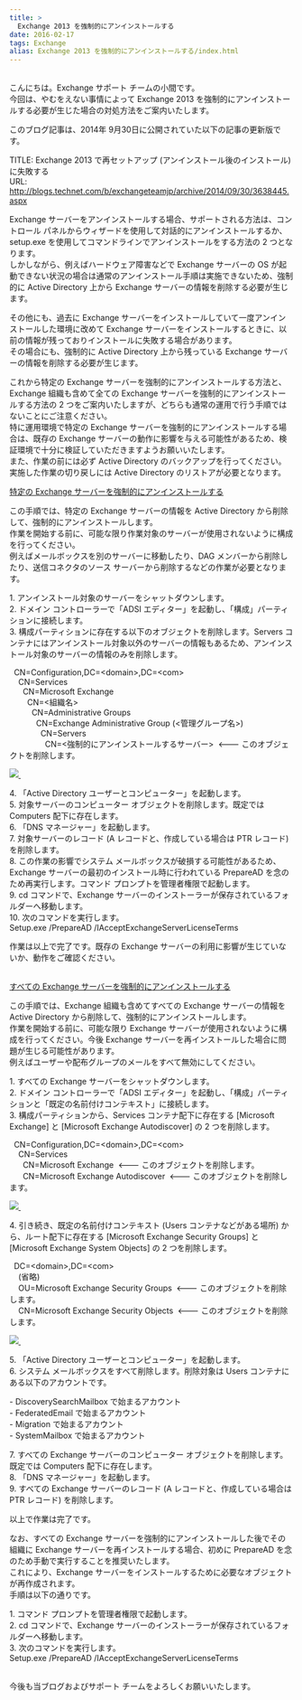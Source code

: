 ```yaml
---
title: >
  Exchange 2013 を強制的にアンインストールする
date: 2016-02-17
tags: Exchange
alias: Exchange 2013 を強制的にアンインストールする/index.html
---
```

<p><br>&#12371;&#12435;&#12395;&#12385;&#12399;&#12290;Exchange &#12469;&#12509;&#12540;&#12488; &#12481;&#12540;&#12512;&#12398;&#23567;&#38291;&#12391;&#12377;&#12290;<br>&#20170;&#22238;&#12399;&#12289;&#12420;&#12416;&#12434;&#12360;&#12394;&#12356;&#20107;&#24773;&#12395;&#12424;&#12387;&#12390; Exchange 2013 &#12434;&#24375;&#21046;&#30340;&#12395;&#12450;&#12531;&#12452;&#12531;&#12473;&#12488;&#12540;&#12523;&#12377;&#12427;&#24517;&#35201;&#12364;&#29983;&#12376;&#12383;&#22580;&#21512;&#12398;&#23550;&#20966;&#26041;&#27861;&#12434;&#12372;&#26696;&#20869;&#12356;&#12383;&#12375;&#12414;&#12377;&#12290;<p>&#12371;&#12398;&#12502;&#12525;&#12464;&#35352;&#20107;&#12399;&#12289;2014&#24180; 9&#26376;30&#26085;&#12395;&#20844;&#38283;&#12373;&#12428;&#12390;&#12356;&#12383;&#20197;&#19979;&#12398;&#35352;&#20107;&#12398;&#26356;&#26032;&#29256;&#12391;&#12377;&#12290;</p><p>TITLE: Exchange 2013 &#12391;&#20877;&#12475;&#12483;&#12488;&#12450;&#12483;&#12503; (&#12450;&#12531;&#12452;&#12531;&#12473;&#12488;&#12540;&#12523;&#24460;&#12398;&#12452;&#12531;&#12473;&#12488;&#12540;&#12523;) &#12395;&#22833;&#25943;&#12377;&#12427;<br>URL: <a href="/b/exchangeteamjp/archive/2014/09/30/3638445.aspx" target="_blank">http://blogs.technet.com/b/exchangeteamjp/archive/2014/09/30/3638445.aspx<span> </span></a></p><p style="margin:0mm 0mm 0pt;">Exchange &#12469;&#12540;&#12496;&#12540;&#12434;&#12450;&#12531;&#12452;&#12531;&#12473;&#12488;&#12540;&#12523;&#12377;&#12427;&#22580;&#21512;&#12289;&#12469;&#12509;&#12540;&#12488;&#12373;&#12428;&#12427;&#26041;&#27861;&#12399;&#12289;&#12467;&#12531;&#12488;&#12525;&#12540;&#12523; &#12497;&#12493;&#12523;&#12363;&#12425;&#12454;&#12451;&#12470;&#12540;&#12489;&#12434;&#20351;&#29992;&#12375;&#12390;&#23550;&#35441;&#30340;&#12395;&#12450;&#12531;&#12452;&#12531;&#12473;&#12488;&#12540;&#12523;&#12377;&#12427;&#12363;&#12289;setup.exe &#12434;&#20351;&#29992;&#12375;&#12390;&#12467;&#12510;&#12531;&#12489;&#12521;&#12452;&#12531;&#12391;&#12450;&#12531;&#12452;&#12531;&#12473;&#12488;&#12540;&#12523;&#12434;&#12377;&#12427;&#26041;&#27861;&#12398; 2 &#12388;&#12392;&#12394;&#12426;&#12414;&#12377;&#12290;<br>&#12375;&#12363;&#12375;&#12394;&#12364;&#12425;&#12289;&#20363;&#12360;&#12400;&#12495;&#12540;&#12489;&#12454;&#12455;&#12450;&#38556;&#23475;&#12394;&#12393;&#12391; Exchange &#12469;&#12540;&#12496;&#12540;&#12398; OS &#12364;&#36215;&#21205;&#12391;&#12365;&#12394;&#12356;&#29366;&#27841;&#12398;&#22580;&#21512;&#12399;&#36890;&#24120;&#12398;&#12450;&#12531;&#12452;&#12531;&#12473;&#12488;&#12540;&#12523;&#25163;&#38918;&#12399;&#23455;&#26045;&#12391;&#12365;&#12394;&#12356;&#12383;&#12417;&#12289;&#24375;&#21046;&#30340;&#12395; Active Directory &#19978;&#12363;&#12425; Exchange &#12469;&#12540;&#12496;&#12540;&#12398;&#24773;&#22577;&#12434;&#21066;&#38500;&#12377;&#12427;&#24517;&#35201;&#12364;&#29983;&#12376;&#12414;&#12377;&#12290;</p><p>&#12381;&#12398;&#20182;&#12395;&#12418;&#12289;&#36942;&#21435;&#12395; Exchange &#12469;&#12540;&#12496;&#12540;&#12434;&#12452;&#12531;&#12473;&#12488;&#12540;&#12523;&#12375;&#12390;&#12356;&#12390;&#19968;&#24230;&#12450;&#12531;&#12452;&#12531;&#12473;&#12488;&#12540;&#12523;&#12375;&#12383;&#29872;&#22659;&#12395;&#25913;&#12417;&#12390; Exchange &#12469;&#12540;&#12496;&#12540;&#12434;&#12452;&#12531;&#12473;&#12488;&#12540;&#12523;&#12377;&#12427;&#12392;&#12365;&#12395;&#12289;&#20197;&#21069;&#12398;&#24773;&#22577;&#12364;&#27531;&#12387;&#12390;&#12362;&#12426;&#12452;&#12531;&#12473;&#12488;&#12540;&#12523;&#12395;&#22833;&#25943;&#12377;&#12427;&#22580;&#21512;&#12364;&#12354;&#12426;&#12414;&#12377;&#12290;<br>&#12381;&#12398;&#22580;&#21512;&#12395;&#12418;&#12289;&#24375;&#21046;&#30340;&#12395; Active Directory &#19978;&#12363;&#12425;&#27531;&#12387;&#12390;&#12356;&#12427; Exchange &#12469;&#12540;&#12496;&#12540;&#12398;&#24773;&#22577;&#12434;&#21066;&#38500;&#12377;&#12427;&#24517;&#35201;&#12364;&#29983;&#12376;&#12414;&#12377;&#12290;</p><p>&#12371;&#12428;&#12363;&#12425;&#29305;&#23450;&#12398; Exchange &#12469;&#12540;&#12496;&#12540;&#12434;&#24375;&#21046;&#30340;&#12395;&#12450;&#12531;&#12452;&#12531;&#12473;&#12488;&#12540;&#12523;&#12377;&#12427;&#26041;&#27861;&#12392;&#12289;Exchange &#32068;&#32340;&#12418;&#21547;&#12417;&#12390;&#20840;&#12390;&#12398; Exchange &#12469;&#12540;&#12496;&#12540;&#12434;&#24375;&#21046;&#30340;&#12395;&#12450;&#12531;&#12452;&#12531;&#12473;&#12488;&#12540;&#12523;&#12377;&#12427;&#26041;&#27861;&#12398; 2 &#12388;&#12434;&#12372;&#26696;&#20869;&#12356;&#12383;&#12375;&#12414;&#12377;&#12364;&#12289;&#12393;&#12385;&#12425;&#12418;&#36890;&#24120;&#12398;&#36939;&#29992;&#12391;&#34892;&#12358;&#25163;&#38918;&#12391;&#12399;&#12394;&#12356;&#12371;&#12392;&#12395;&#12372;&#27880;&#24847;&#12367;&#12384;&#12373;&#12356;&#12290;<br>&#29305;&#12395;&#36939;&#29992;&#29872;&#22659;&#12391;&#29305;&#23450;&#12398; Exchange &#12469;&#12540;&#12496;&#12540;&#12434;&#24375;&#21046;&#30340;&#12395;&#12450;&#12531;&#12452;&#12531;&#12473;&#12488;&#12540;&#12523;&#12377;&#12427;&#22580;&#21512;&#12399;&#12289;&#26082;&#23384;&#12398; Exchange &#12469;&#12540;&#12496;&#12540;&#12398;&#21205;&#20316;&#12395;&#24433;&#38911;&#12434;&#19982;&#12360;&#12427;&#21487;&#33021;&#24615;&#12364;&#12354;&#12427;&#12383;&#12417;&#12289;&#26908;&#35388;&#29872;&#22659;&#12391;&#21313;&#20998;&#12395;&#26908;&#35388;&#12375;&#12390;&#12356;&#12383;&#12384;&#12365;&#12414;&#12377;&#12424;&#12358;&#12362;&#39000;&#12356;&#12356;&#12383;&#12375;&#12414;&#12377;&#12290;<br>&#12414;&#12383;&#12289;&#20316;&#26989;&#12398;&#21069;&#12395;&#12399;&#24517;&#12378; Active Directory &#12398;&#12496;&#12483;&#12463;&#12450;&#12483;&#12503;&#12434;&#34892;&#12387;&#12390;&#12367;&#12384;&#12373;&#12356;&#12290;&#23455;&#26045;&#12375;&#12383;&#20316;&#26989;&#12398;&#20999;&#12426;&#25147;&#12375;&#12395;&#12399; Active Directory &#12398;&#12522;&#12473;&#12488;&#12450;&#12364;&#24517;&#35201;&#12392;&#12394;&#12426;&#12414;&#12377;&#12290;</p><p><span style="text-decoration:underline;">&#29305;&#23450;&#12398; Exchange &#12469;&#12540;&#12496;&#12540;&#12434;&#24375;&#21046;&#30340;&#12395;&#12450;&#12531;&#12452;&#12531;&#12473;&#12488;&#12540;&#12523;&#12377;&#12427;</span></p><p>&#12371;&#12398;&#25163;&#38918;&#12391;&#12399;&#12289;&#29305;&#23450;&#12398; Exchange &#12469;&#12540;&#12496;&#12540;&#12398;&#24773;&#22577;&#12434; Active Directory &#12363;&#12425;&#21066;&#38500;&#12375;&#12390;&#12289;&#24375;&#21046;&#30340;&#12395;&#12450;&#12531;&#12452;&#12531;&#12473;&#12488;&#12540;&#12523;&#12375;&#12414;&#12377;&#12290;<br>&#20316;&#26989;&#12434;&#38283;&#22987;&#12377;&#12427;&#21069;&#12395;&#12289;&#21487;&#33021;&#12394;&#38480;&#12426;&#20316;&#26989;&#23550;&#35937;&#12398;&#12469;&#12540;&#12496;&#12540;&#12364;&#20351;&#29992;&#12373;&#12428;&#12394;&#12356;&#12424;&#12358;&#12395;&#27083;&#25104;&#12434;&#34892;&#12387;&#12390;&#12367;&#12384;&#12373;&#12356;&#12290;<br>&#20363;&#12360;&#12400;&#12513;&#12540;&#12523;&#12508;&#12483;&#12463;&#12473;&#12434;&#21029;&#12398;&#12469;&#12540;&#12496;&#12540;&#12395;&#31227;&#21205;&#12375;&#12383;&#12426;&#12289;DAG &#12513;&#12531;&#12496;&#12540;&#12363;&#12425;&#21066;&#38500;&#12375;&#12383;&#12426;&#12289;&#36865;&#20449;&#12467;&#12493;&#12463;&#12479;&#12398;&#12477;&#12540;&#12473; &#12469;&#12540;&#12496;&#12540;&#12363;&#12425;&#21066;&#38500;&#12377;&#12427;&#12394;&#12393;&#12398;&#20316;&#26989;&#12364;&#24517;&#35201;&#12392;&#12394;&#12426;&#12414;&#12377;&#12290;</p><p>1.&nbsp;&#12450;&#12531;&#12452;&#12531;&#12473;&#12488;&#12540;&#12523;&#23550;&#35937;&#12398;&#12469;&#12540;&#12496;&#12540;&#12434;&#12471;&#12515;&#12483;&#12488;&#12480;&#12454;&#12531;&#12375;&#12414;&#12377;&#12290;<br>2.&nbsp;&#12489;&#12513;&#12452;&#12531; &#12467;&#12531;&#12488;&#12525;&#12540;&#12521;&#12540;&#12391;&#12300;ADSI &#12456;&#12487;&#12451;&#12479;&#12540;&#12301;&#12434;&#36215;&#21205;&#12375;&#12289;&#12300;&#27083;&#25104;&#12301;&#12497;&#12540;&#12486;&#12451;&#12471;&#12519;&#12531;&#12395;&#25509;&#32154;&#12375;&#12414;&#12377;&#12290;<br>3.&nbsp;&#27083;&#25104;&#12497;&#12540;&#12486;&#12451;&#12471;&#12519;&#12531;&#12395;&#23384;&#22312;&#12377;&#12427;&#20197;&#19979;&#12398;&#12458;&#12502;&#12472;&#12455;&#12463;&#12488;&#12434;&#21066;&#38500;&#12375;&#12414;&#12377;&#12290;Servers &#12467;&#12531;&#12486;&#12490;&#12395;&#12399;&#12450;&#12531;&#12452;&#12531;&#12473;&#12488;&#12540;&#12523;&#23550;&#35937;&#20197;&#22806;&#12398;&#12469;&#12540;&#12496;&#12540;&#12398;&#24773;&#22577;&#12418;&#12354;&#12427;&#12383;&#12417;&#12289;&#12450;&#12531;&#12452;&#12531;&#12473;&#12488;&#12540;&#12523;&#23550;&#35937;&#12398;&#12469;&#12540;&#12496;&#12540;&#12398;&#24773;&#22577;&#12398;&#12415;&#12434;&#21066;&#38500;&#12375;&#12414;&#12377;&#12290;</p><p>&nbsp; CN=Configuration,DC=&lt;domain&gt;,DC=&lt;com&gt;<br>&nbsp;&nbsp;&nbsp; CN=Services<br>&nbsp;&nbsp;&nbsp;&nbsp;&nbsp; CN=Microsoft Exchange<br>&nbsp;&nbsp;&nbsp;&nbsp;&nbsp;&nbsp;&nbsp; CN=&lt;&#32068;&#32340;&#21517;&gt;<br>&nbsp;&nbsp;&nbsp;&nbsp;&nbsp;&nbsp;&nbsp;&nbsp;&nbsp; CN=Administrative Groups<br>&nbsp;&nbsp;&nbsp;&nbsp;&nbsp;&nbsp;&nbsp;&nbsp;&nbsp;&nbsp;&nbsp; CN=Exchange Administrative Group (&lt;&#31649;&#29702;&#12464;&#12523;&#12540;&#12503;&#21517;&gt;)<br>&nbsp;&nbsp;&nbsp;&nbsp;&nbsp;&nbsp;&nbsp;&nbsp;&nbsp;&nbsp;&nbsp;&nbsp;&nbsp; CN=Servers<br>&nbsp;&nbsp;&nbsp;&nbsp;&nbsp;&nbsp;&nbsp;&nbsp;&nbsp;&nbsp;&nbsp;&nbsp;&nbsp;&nbsp;&nbsp; CN=&lt;&#24375;&#21046;&#30340;&#12395;&#12450;&#12531;&#12452;&#12531;&#12473;&#12488;&#12540;&#12523;&#12377;&#12427;&#12469;&#12540;&#12496;&#12540;&gt;&nbsp; &lt;--- &#12371;&#12398;&#12458;&#12502;&#12472;&#12455;&#12463;&#12488;&#12434;&#21066;&#38500;&#12375;&#12414;&#12377;&#12290;</p><p><a href="media/TNBlogsFS/prod.evol.blogs.technet.com/CommunityServer.Blogs.Components.WeblogFiles/00/00/00/77/42/2350.1.png" original-url="http://blogs.technet.com/cfs-file.ashx/__key/communityserver-blogs-components-weblogfiles/00-00-00-77-42/2350.1.png">

![](2350.1.png)
</a>&nbsp;</p><p>4.&nbsp;&#12300;Active Directory &#12518;&#12540;&#12470;&#12540;&#12392;&#12467;&#12531;&#12500;&#12517;&#12540;&#12479;&#12540;&#12301;&#12434;&#36215;&#21205;&#12375;&#12414;&#12377;&#12290;<br>5.&nbsp;&#23550;&#35937;&#12469;&#12540;&#12496;&#12540;&#12398;&#12467;&#12531;&#12500;&#12517;&#12540;&#12479;&#12540; &#12458;&#12502;&#12472;&#12455;&#12463;&#12488;&#12434;&#21066;&#38500;&#12375;&#12414;&#12377;&#12290;&#26082;&#23450;&#12391;&#12399; Computers &#37197;&#19979;&#12395;&#23384;&#22312;&#12375;&#12414;&#12377;&#12290;<br>6.&nbsp;&#12300;DNS &#12510;&#12493;&#12540;&#12472;&#12515;&#12540;&#12301;&#12434;&#36215;&#21205;&#12375;&#12414;&#12377;&#12290;<br>7.&nbsp;&#23550;&#35937;&#12469;&#12540;&#12496;&#12540;&#12398;&#12524;&#12467;&#12540;&#12489; (A &#12524;&#12467;&#12540;&#12489;&#12392;&#12289;&#20316;&#25104;&#12375;&#12390;&#12356;&#12427;&#22580;&#21512;&#12399; PTR &#12524;&#12467;&#12540;&#12489;) &#12434;&#21066;&#38500;&#12375;&#12414;&#12377;&#12290;<br>8.&nbsp;&#12371;&#12398;&#20316;&#26989;&#12398;&#24433;&#38911;&#12391;&#12471;&#12473;&#12486;&#12512; &#12513;&#12540;&#12523;&#12508;&#12483;&#12463;&#12473;&#12364;&#30772;&#25613;&#12377;&#12427;&#21487;&#33021;&#24615;&#12364;&#12354;&#12427;&#12383;&#12417;&#12289;Exchange &#12469;&#12540;&#12496;&#12540;&#12398;&#26368;&#21021;&#12398;&#12452;&#12531;&#12473;&#12488;&#12540;&#12523;&#26178;&#12395;&#34892;&#12431;&#12428;&#12390;&#12356;&#12427; PrepareAD &#12434;&#24565;&#12398;&#12383;&#12417;&#20877;&#23455;&#34892;&#12375;&#12414;&#12377;&#12290;&#12467;&#12510;&#12531;&#12489; &#12503;&#12525;&#12531;&#12503;&#12488;&#12434;&#31649;&#29702;&#32773;&#27177;&#38480;&#12391;&#36215;&#21205;&#12375;&#12414;&#12377;&#12290;<br>9.&nbsp;cd &#12467;&#12510;&#12531;&#12489;&#12391;&#12289;Exchange &#12469;&#12540;&#12496;&#12540;&#12398;&#12452;&#12531;&#12473;&#12488;&#12540;&#12521;&#12540;&#12364;&#20445;&#23384;&#12373;&#12428;&#12390;&#12356;&#12427;&#12501;&#12457;&#12523;&#12480;&#12540;&#12408;&#31227;&#21205;&#12375;&#12414;&#12377;&#12290;<br>10.&nbsp;&#27425;&#12398;&#12467;&#12510;&#12531;&#12489;&#12434;&#23455;&#34892;&#12375;&#12414;&#12377;&#12290;<br>Setup.exe /PrepareAD /IAcceptExchangeServerLicenseTerms</p><p>&#20316;&#26989;&#12399;&#20197;&#19978;&#12391;&#23436;&#20102;&#12391;&#12377;&#12290;&#26082;&#23384;&#12398; Exchange &#12469;&#12540;&#12496;&#12540;&#12398;&#21033;&#29992;&#12395;&#24433;&#38911;&#12364;&#29983;&#12376;&#12390;&#12356;&#12394;&#12356;&#12363;&#12289;&#21205;&#20316;&#12434;&#12372;&#30906;&#35469;&#12367;&#12384;&#12373;&#12356;&#12290;</p><p><br><span style="text-decoration:underline;">&#12377;&#12409;&#12390;&#12398; Exchange &#12469;&#12540;&#12496;&#12540;&#12434;&#24375;&#21046;&#30340;&#12395;&#12450;&#12531;&#12452;&#12531;&#12473;&#12488;&#12540;&#12523;&#12377;&#12427;</span></p><p>&#12371;&#12398;&#25163;&#38918;&#12391;&#12399;&#12289;Exchange &#32068;&#32340;&#12418;&#21547;&#12417;&#12390;&#12377;&#12409;&#12390;&#12398; Exchange &#12469;&#12540;&#12496;&#12540;&#12398;&#24773;&#22577;&#12434; Active Directory &#12363;&#12425;&#21066;&#38500;&#12375;&#12390;&#12289;&#24375;&#21046;&#30340;&#12395;&#12450;&#12531;&#12452;&#12531;&#12473;&#12488;&#12540;&#12523;&#12375;&#12414;&#12377;&#12290;<br>&#20316;&#26989;&#12434;&#38283;&#22987;&#12377;&#12427;&#21069;&#12395;&#12289;&#21487;&#33021;&#12394;&#38480;&#12426; Exchange &#12469;&#12540;&#12496;&#12540;&#12364;&#20351;&#29992;&#12373;&#12428;&#12394;&#12356;&#12424;&#12358;&#12395;&#27083;&#25104;&#12434;&#34892;&#12387;&#12390;&#12367;&#12384;&#12373;&#12356;&#12290;&#20170;&#24460; Exchange &#12469;&#12540;&#12496;&#12540;&#12434;&#20877;&#12452;&#12531;&#12473;&#12488;&#12540;&#12523;&#12375;&#12383;&#22580;&#21512;&#12395;&#21839;&#38988;&#12364;&#29983;&#12376;&#12427;&#21487;&#33021;&#24615;&#12364;&#12354;&#12426;&#12414;&#12377;&#12290;<br>&#20363;&#12360;&#12400;&#12518;&#12540;&#12470;&#12540;&#12420;&#37197;&#24067;&#12464;&#12523;&#12540;&#12503;&#12398;&#12513;&#12540;&#12523;&#12434;&#12377;&#12409;&#12390;&#28961;&#21177;&#12395;&#12375;&#12390;&#12367;&#12384;&#12373;&#12356;&#12290;</p><p>1.&nbsp;&#12377;&#12409;&#12390;&#12398; Exchange &#12469;&#12540;&#12496;&#12540;&#12434;&#12471;&#12515;&#12483;&#12488;&#12480;&#12454;&#12531;&#12375;&#12414;&#12377;&#12290;<br>2.&nbsp;&#12489;&#12513;&#12452;&#12531; &#12467;&#12531;&#12488;&#12525;&#12540;&#12521;&#12540;&#12391;&#12300;ADSI &#12456;&#12487;&#12451;&#12479;&#12540;&#12301;&#12434;&#36215;&#21205;&#12375;&#12289;&#12300;&#27083;&#25104;&#12301;&#12497;&#12540;&#12486;&#12451;&#12471;&#12519;&#12531;&#12392;&#12300;&#26082;&#23450;&#12398;&#21517;&#21069;&#20184;&#12369;&#12467;&#12531;&#12486;&#12461;&#12473;&#12488;&#12301;&#12395;&#25509;&#32154;&#12375;&#12414;&#12377;&#12290;<br>3.&nbsp;&#27083;&#25104;&#12497;&#12540;&#12486;&#12451;&#12471;&#12519;&#12531;&#12363;&#12425;&#12289;Services &#12467;&#12531;&#12486;&#12490;&#37197;&#19979;&#12395;&#23384;&#22312;&#12377;&#12427; [Microsoft Exchange] &#12392; [Microsoft Exchange Autodiscover] &#12398; 2 &#12388;&#12434;&#21066;&#38500;&#12375;&#12414;&#12377;&#12290;</p><p>&nbsp; CN=Configuration,DC=&lt;domain&gt;,DC=&lt;com&gt;<br>&nbsp;&nbsp;&nbsp; CN=Services<br>&nbsp;&nbsp;&nbsp;&nbsp;&nbsp; CN=Microsoft Exchange&nbsp; &lt;--- &#12371;&#12398;&#12458;&#12502;&#12472;&#12455;&#12463;&#12488;&#12434;&#21066;&#38500;&#12375;&#12414;&#12377;&#12290;<br>&nbsp;&nbsp;&nbsp;&nbsp;&nbsp; CN=Microsoft Exchange Autodiscover&nbsp; &lt;--- &#12371;&#12398;&#12458;&#12502;&#12472;&#12455;&#12463;&#12488;&#12434;&#21066;&#38500;&#12375;&#12414;&#12377;&#12290;</p><p><a href="media/TNBlogsFS/prod.evol.blogs.technet.com/CommunityServer.Blogs.Components.WeblogFiles/00/00/00/77/42/2642.2.png" original-url="http://blogs.technet.com/cfs-file.ashx/__key/communityserver-blogs-components-weblogfiles/00-00-00-77-42/2642.2.png">

![](2642.2.png)
</a>&nbsp;</p><p>4.&nbsp;&#24341;&#12365;&#32154;&#12365;&#12289;&#26082;&#23450;&#12398;&#21517;&#21069;&#20184;&#12369;&#12467;&#12531;&#12486;&#12461;&#12473;&#12488; (Users &#12467;&#12531;&#12486;&#12490;&#12394;&#12393;&#12364;&#12354;&#12427;&#22580;&#25152;) &#12363;&#12425;&#12289;&#12523;&#12540;&#12488;&#37197;&#19979;&#12395;&#23384;&#22312;&#12377;&#12427; [Microsoft Exchange Security Groups] &#12392; [Microsoft Exchange System Objects] &#12398; 2 &#12388;&#12434;&#21066;&#38500;&#12375;&#12414;&#12377;&#12290;</p><p>&nbsp; DC=&lt;domain&gt;,DC=&lt;com&gt;<br>&nbsp;&nbsp;&nbsp; (&#30465;&#30053;)<br>&nbsp;&nbsp;&nbsp; OU=Microsoft Exchange Security Groups&nbsp; &lt;--- &#12371;&#12398;&#12458;&#12502;&#12472;&#12455;&#12463;&#12488;&#12434;&#21066;&#38500;&#12375;&#12414;&#12377;&#12290;<br>&nbsp;&nbsp;&nbsp; CN=Microsoft Exchange Security Objects&nbsp; &lt;--- &#12371;&#12398;&#12458;&#12502;&#12472;&#12455;&#12463;&#12488;&#12434;&#21066;&#38500;&#12375;&#12414;&#12377;&#12290;</p><p><a href="media/TNBlogsFS/prod.evol.blogs.technet.com/CommunityServer.Blogs.Components.WeblogFiles/00/00/00/77/42/8132.3.png" original-url="http://blogs.technet.com/cfs-file.ashx/__key/communityserver-blogs-components-weblogfiles/00-00-00-77-42/8132.3.png">

![](8132.3.png)
</a>&nbsp;</p><p>5.&nbsp;&#12300;Active Directory &#12518;&#12540;&#12470;&#12540;&#12392;&#12467;&#12531;&#12500;&#12517;&#12540;&#12479;&#12540;&#12301;&#12434;&#36215;&#21205;&#12375;&#12414;&#12377;&#12290;<br>6.&nbsp;&#12471;&#12473;&#12486;&#12512; &#12513;&#12540;&#12523;&#12508;&#12483;&#12463;&#12473;&#12434;&#12377;&#12409;&#12390;&#21066;&#38500;&#12375;&#12414;&#12377;&#12290;&#21066;&#38500;&#23550;&#35937;&#12399; Users &#12467;&#12531;&#12486;&#12490;&#12395;&#12354;&#12427;&#20197;&#19979;&#12398;&#12450;&#12459;&#12454;&#12531;&#12488;&#12391;&#12377;&#12290;</p><p>-&nbsp;DiscoverySearchMailbox &#12391;&#22987;&#12414;&#12427;&#12450;&#12459;&#12454;&#12531;&#12488;<br>-&nbsp;FederatedEmail &#12391;&#22987;&#12414;&#12427;&#12450;&#12459;&#12454;&#12531;&#12488;<br>-&nbsp;Migration &#12391;&#22987;&#12414;&#12427;&#12450;&#12459;&#12454;&#12531;&#12488;<br>-&nbsp;SystemMailbox &#12391;&#22987;&#12414;&#12427;&#12450;&#12459;&#12454;&#12531;&#12488;</p><p>7.&nbsp;&#12377;&#12409;&#12390;&#12398; Exchange &#12469;&#12540;&#12496;&#12540;&#12398;&#12467;&#12531;&#12500;&#12517;&#12540;&#12479;&#12540; &#12458;&#12502;&#12472;&#12455;&#12463;&#12488;&#12434;&#21066;&#38500;&#12375;&#12414;&#12377;&#12290;&#26082;&#23450;&#12391;&#12399; Computers &#37197;&#19979;&#12395;&#23384;&#22312;&#12375;&#12414;&#12377;&#12290;<br>8.&nbsp;&#12300;DNS &#12510;&#12493;&#12540;&#12472;&#12515;&#12540;&#12301;&#12434;&#36215;&#21205;&#12375;&#12414;&#12377;&#12290;<br>9.&nbsp;&#12377;&#12409;&#12390;&#12398; Exchange &#12469;&#12540;&#12496;&#12540;&#12398;&#12524;&#12467;&#12540;&#12489; (A &#12524;&#12467;&#12540;&#12489;&#12392;&#12289;&#20316;&#25104;&#12375;&#12390;&#12356;&#12427;&#22580;&#21512;&#12399; PTR &#12524;&#12467;&#12540;&#12489;) &#12434;&#21066;&#38500;&#12375;&#12414;&#12377;&#12290;</p><p>&#20197;&#19978;&#12391;&#20316;&#26989;&#12399;&#23436;&#20102;&#12391;&#12377;&#12290;</p><p>&#12394;&#12362;&#12289;&#12377;&#12409;&#12390;&#12398; Exchange &#12469;&#12540;&#12496;&#12540;&#12434;&#24375;&#21046;&#30340;&#12395;&#12450;&#12531;&#12452;&#12531;&#12473;&#12488;&#12540;&#12523;&#12375;&#12383;&#24460;&#12391;&#12381;&#12398;&#32068;&#32340;&#12395; Exchange &#12469;&#12540;&#12496;&#12540;&#12434;&#20877;&#12452;&#12531;&#12473;&#12488;&#12540;&#12523;&#12377;&#12427;&#22580;&#21512;&#12289;&#21021;&#12417;&#12395; PrepareAD &#12434;&#24565;&#12398;&#12383;&#12417;&#25163;&#21205;&#12391;&#23455;&#34892;&#12377;&#12427;&#12371;&#12392;&#12434;&#25512;&#22888;&#12356;&#12383;&#12375;&#12414;&#12377;&#12290;<br>&#12371;&#12428;&#12395;&#12424;&#12426;&#12289;Exchange &#12469;&#12540;&#12496;&#12540;&#12434;&#12452;&#12531;&#12473;&#12488;&#12540;&#12523;&#12377;&#12427;&#12383;&#12417;&#12395;&#24517;&#35201;&#12394;&#12458;&#12502;&#12472;&#12455;&#12463;&#12488;&#12364;&#20877;&#20316;&#25104;&#12373;&#12428;&#12414;&#12377;&#12290;<br>&#25163;&#38918;&#12399;&#20197;&#19979;&#12398;&#36890;&#12426;&#12391;&#12377;&#12290;</p><p>1.&nbsp;&#12467;&#12510;&#12531;&#12489; &#12503;&#12525;&#12531;&#12503;&#12488;&#12434;&#31649;&#29702;&#32773;&#27177;&#38480;&#12391;&#36215;&#21205;&#12375;&#12414;&#12377;&#12290;<br>2.&nbsp;cd &#12467;&#12510;&#12531;&#12489;&#12391;&#12289;Exchange &#12469;&#12540;&#12496;&#12540;&#12398;&#12452;&#12531;&#12473;&#12488;&#12540;&#12521;&#12540;&#12364;&#20445;&#23384;&#12373;&#12428;&#12390;&#12356;&#12427;&#12501;&#12457;&#12523;&#12480;&#12540;&#12408;&#31227;&#21205;&#12375;&#12414;&#12377;&#12290;<br>3.&nbsp;&#27425;&#12398;&#12467;&#12510;&#12531;&#12489;&#12434;&#23455;&#34892;&#12375;&#12414;&#12377;&#12290;<br>Setup.exe /PrepareAD /IAcceptExchangeServerLicenseTerms</p><p><br>&#20170;&#24460;&#12418;&#24403;&#12502;&#12525;&#12464;&#12362;&#12424;&#12403;&#12469;&#12509;&#12540;&#12488; &#12481;&#12540;&#12512;&#12434;&#12424;&#12429;&#12375;&#12367;&#12362;&#39000;&#12356;&#12356;&#12383;&#12375;&#12414;&#12377;&#12290;</p></p>
